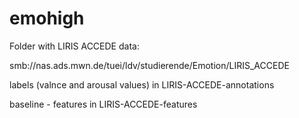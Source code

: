 # emohigh

Folder with LIRIS ACCEDE data:

smb://nas.ads.mwn.de/tuei/ldv/studierende/Emotion/LIRIS_ACCEDE

labels (valnce and arousal values) in LIRIS-ACCEDE-annotations

baseline - features in LIRIS-ACCEDE-features

